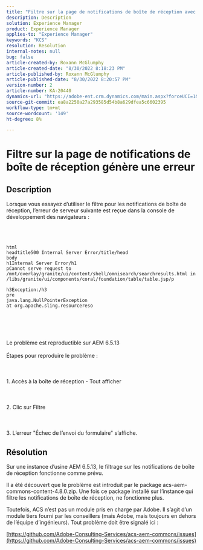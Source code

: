 ```yaml
---
title: "Filtre sur la page de notifications de boîte de réception avec résultats en erreur"
description: Description
solution: Experience Manager
product: Experience Manager
applies-to: "Experience Manager"
keywords: "KCS"
resolution: Resolution
internal-notes: null
bug: false
article-created-by: Roxann McGlumphy
article-created-date: "8/30/2022 8:18:23 PM"
article-published-by: Roxann McGlumphy
article-published-date: "8/30/2022 8:20:57 PM"
version-number: 2
article-number: KA-20440
dynamics-url: "https://adobe-ent.crm.dynamics.com/main.aspx?forceUCI=1&pagetype=entityrecord&etn=knowledgearticle&id=a28b55e0-a028-ed11-9db1-002248086d3d"
source-git-commit: ea8a2250a27a293585d54b8a629dfea5c6602395
workflow-type: tm+mt
source-wordcount: '149'
ht-degree: 8%

---
```


# Filtre sur la page de notifications de boîte de réception génère une erreur

## Description

Lorsque vous essayez d’utiliser le filtre pour les notifications de boîte de réception, l’erreur de serveur suivante est reçue dans la console de développement des navigateurs :<br><br> <br><br>

```
html
headtitle500 Internal Server Error/title/head
body
h1Internal Server Error/h1
pCannot serve request to /mnt/overlay/granite/ui/content/shell/omnisearch/searchresults.html in /libs/granite/ui/components/coral/foundation/table/table.jsp/p

h3Exception:/h3
pre
java.lang.NullPointerException
at org.apache.sling.resourcereso
```

<br><br> <br><br>Le problème est reproductible sur AEM 6.5.13<br><br>Étapes pour reproduire le problème :<br><br> <br><br>1. Accès à la boîte de réception - Tout afficher<br><br> <br><br>2. Clic sur Filtre<br><br> <br><br>3. L’erreur &quot;Échec de l’envoi du formulaire&quot; s’affiche.

## Résolution


Sur une instance d’usine AEM 6.5.13, le filtrage sur les notifications de boîte de réception fonctionne comme prévu.

Il a été découvert que le problème est introduit par le package acs-aem-commons-content-4.8.0.zip. Une fois ce package installé sur l’instance qui filtre les notifications de boîte de réception, ne fonctionne plus.

Toutefois, ACS n’est pas un module pris en charge par Adobe. Il s’agit d’un module tiers fourni par les conseillers (mais Adobe, mais toujours en dehors de l’équipe d’ingénieurs). Tout problème doit être signalé ici :



[https://github.com/Adobe-Consulting-Services/acs-aem-commons/issues](https://github.com/Adobe-Consulting-Services/acs-aem-commons/issues)
